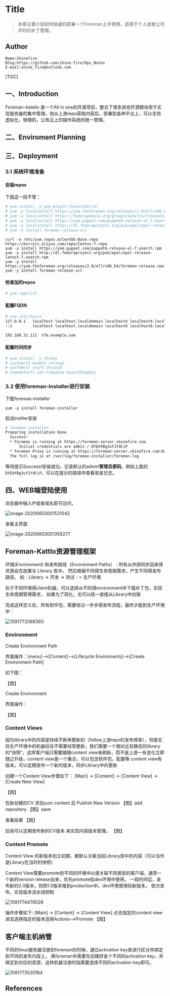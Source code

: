 # Title

> 本章主要介绍如何快速的部署一个Foreman上手使用，适用于个人或者公司平时的补丁管理。

## Author

```
Name:Shinefire
Blog:https://github.com/shine-fire/Ops_Notes
E-mail:shine_fire@outlook.com
```

[TOC]

## 一、Introduction

Foreman-katello  是一个All in one的开源项目，整合了很多其他开源模块用于实现服务器的集中管理，他从上游repo获取内容后，部署到各种平台上，可以支持虚拟化，物理机，公有云上的操作系统的统一管理。



## 二、Enviroment Planning



## 三、Deployment

### 3.1 系统环境准备

#### 安装repos

下面这一段不管：
```bash
# yum install -y yum-plugin-fastestmirror
# yum -y localinstall https://yum.theforeman.org/releases/2.0/el7/x86_64/foreman-release.rpm
# yum -y localinstall https://fedorapeople.org/groups/katello/releases/yum/3.15/katello/el7/x86_64/katello-repos-latest.rpm
# yum -y localinstall https://yum.puppet.com/puppet6-release-el-7.noarch.rpm
# yum -y localinstall https://dl.fedoraproject.org/pub/epel/epel-release-latest-7.noarch.rpm
# yum -y install foreman-release-scl
```


```
curl -o /etc/yum.repos.d/CentOS-Base.repo https://mirrors.aliyun.com/repo/Centos-7.repo
yum -y install https://yum.puppet.com/puppet6-release-el-7.noarch.rpm
yum -y install http://dl.fedoraproject.org/pub/epel/epel-release-latest-7.noarch.rpm
yum -y install https://yum.theforeman.org/releases/2.0/el7/x86_64/foreman-release.rpm
yum -y install foreman-release-scl
```



#### 检查加的repos

```bash
# yum repolist
```

#### 配置FQDN

```bash
# vim /etc/hosts
127.0.0.1   localhost localhost.localdomain localhost4 localhost4.localdomain4
::1         localhost localhost.localdomain localhost6 localhost6.localdomain6

192.168.31.111  tfm.example.com
```

#### 配置时间同步

```bash
# yum install -y chrony
# systemctl enable chronyd
# systemctl start chronyd
# timedatectl set-timezone Asia/Shanghai
```

### 3.2 使用foreman-installer进行安装

下载foreman-installer

```
yum -y install foreman-installer
```

启动instller安装

```bash
# foreman-installer
Preparing installation Done
  Success!
  * Foreman is running at https://foreman-server.shinefire.com
      Initial credentials are admin / DYEHYBg3ufJt9CiP
  * Foreman Proxy is running at https://foreman-server.shinefire.com:8443
  The full log is at /var/log/foreman-installer/foreman.log
```

等待提示Success!安装成功，记录默认的admin**管理员密码**，例如上面的`DYEHYBg3ufJt9CiP`，可以在提示的路径中查看安装日志。

## 四、WEB端登陆使用

浏览器中输入IP或者域名即可访问，

![image-20200603001531042](Deploy_Foreman.assets/image-20200603001531042.png)

查看主界面

![image-20200603001359277](Deploy_Foreman.assets/image-20200603001359277.png)



## Foreman-Kattlo资源管理框架
环境(Environment) 和发布路径（Environment Paths） :
所有从外部同步回来得资源会先放置与 Library 库中， 然后根据不同得生命周期需求，产生不同得发布路径， 如：Library   ->   开发  ->  测试 - >  生产环境

处于不同环境得client机器，可以选择从不同得environment中下载补丁包，实现生命周期管理需求， 如果为了简化，也可以统一直接从Library中拉取

完成这样定义后，所有软件包，需要经过一步步得发布流程，最终才能到生产环境中：

![1591772068393](Deploy_Foreman.assets/1591772068393.png)

### Environment 

Create Environment Path

界面操作：[menu]-->[Content]-->[Lifecycle Enviroments]-->[Create Environment Path]

如下图：

【图】

Create Environment

界面操作：

【图】

### Content Views
因为library中的内容是持续不断再更新的（follow上游repo的发布频率），但是实际生产环境中的机器往往不需要经常更新，我们需要一个相对比较静态的library的“快照”，这样客户端只需要跟随content view来刷新，而不是上游一有变化立即随之升级，content view是一个集合，可以包含软件包，配置等
content view有版本。可以定期发布一个新的版本，同步Library中的更新

创建一个Content View步骤如下：
[Main] -> [Content] -> [Content View] -> [Create New View] 

【图】

在新创建的CV 添加yum content 后 Publish New Version
【图】add repository
【图】save

查看结果
【图】

后续可以定期发布新的CV版本 来实现内容版本管理。
【图】

### Content Promote

Content View 的新版本创立初期，都默认关联当前Library库中的内容（可以当作是Library在当时的快照）

Content View需要promote到不同的环境中以便关联不同类型的客户端，通常一个新的version release出来，优先promote给dev环境中使用， 一段时间后，发布新的2.0版本，则把1.0版本推到production中。dev环境使用较新版本。 依次发布，实现版本流水线控制

![1591774479028](Deploy_Foreman.assets/1591774479028.png)

操作步骤如下:
[Main] -> [Content] -> [Content View] 
点击指定的content view进去选择指定的版本选择Actions-->Promote
【图】



## 客户端主机纳管

不同的linux服务器注册到foreman的时候，通过activation key来进行区分并绑定到不同的发布内容上， 再foreman中需要先创建好各个不同的activation key，并绑定到对应的资源，这样机器注册时指需要选择不同的activation key即可。 

![1591773520184](Deploy_Foreman.assets/1591773520184.png)




## References

